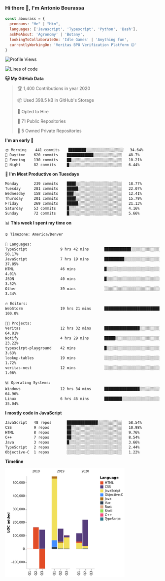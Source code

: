 ### Hi there 👋, I'm Antonio Bourassa

```javascript
const abourass = {
  pronouns: "He" | "Him",
  languages: ['Javascript', 'Typescript', 'Python', 'Bash'],
  askMeAbout: 'Agronomy' | 'Botany',
  lookingToCollaborateOn: 'Idle Games' | 'Anything fun',
  currentlyWorkingOn: 'Veritas BPO Verification Platform 😑'
}
```

<!--START_SECTION:waka-->
![Profile Views](http://img.shields.io/badge/Profile%20Views-14-blue)

![Lines of code](https://img.shields.io/badge/From%20Hello%20World%20I've%20written-10.1%20million%20Lines%20of%20code-blue)

**🐱 My GitHub Data** 

> 🏆 1,400 Contributions in year 2020
 > 
> 📦 Used 398.5 kB in GitHub's Storage 
 > 
> 💼 Opted to Hire
 > 
> 📜 71 Public Repositories 
 > 
> 🔑 5 Owned Private Repositories 

**I'm an early 🐤** 

```text
🌞 Morning    441 commits    ████████░░░░░░░░░░░░░░░░░   34.64% 
🌆 Daytime    620 commits    ████████████░░░░░░░░░░░░░   48.7% 
🌃 Evening    130 commits    ██░░░░░░░░░░░░░░░░░░░░░░░   10.21% 
🌙 Night      82 commits     █░░░░░░░░░░░░░░░░░░░░░░░░   6.44%

```
📅 **I'm Most Productive on Tuesdays** 

```text
Monday       239 commits    ████░░░░░░░░░░░░░░░░░░░░░   18.77% 
Tuesday      281 commits    █████░░░░░░░░░░░░░░░░░░░░   22.07% 
Wednesday    158 commits    ███░░░░░░░░░░░░░░░░░░░░░░   12.41% 
Thursday     201 commits    ████░░░░░░░░░░░░░░░░░░░░░   15.79% 
Friday       269 commits    █████░░░░░░░░░░░░░░░░░░░░   21.13% 
Saturday     53 commits     █░░░░░░░░░░░░░░░░░░░░░░░░   4.16% 
Sunday       72 commits     █░░░░░░░░░░░░░░░░░░░░░░░░   5.66%

```


📊 **This week I spent my time on** 

```text
⌚︎ Timezone: America/Denver

💬 Languages: 
TypeScript               9 hrs 42 mins       ████████████░░░░░░░░░░░░░   50.17% 
JavaScript               7 hrs 19 mins       █████████░░░░░░░░░░░░░░░░   37.85% 
HTML                     46 mins             █░░░░░░░░░░░░░░░░░░░░░░░░   4.01% 
JSON                     40 mins             █░░░░░░░░░░░░░░░░░░░░░░░░   3.52% 
Other                    39 mins             ░░░░░░░░░░░░░░░░░░░░░░░░░   3.44%

🔥 Editors: 
WebStorm                 19 hrs 21 mins      █████████████████████████   100.0%

🐱‍💻 Projects: 
Veritas                  12 hrs 32 mins      ████████████████░░░░░░░░░   64.81% 
Notify                   4 hrs 29 mins       █████░░░░░░░░░░░░░░░░░░░░   23.22% 
typescirpt-playground    42 mins             █░░░░░░░░░░░░░░░░░░░░░░░░   3.63% 
lookup-tables            19 mins             ░░░░░░░░░░░░░░░░░░░░░░░░░   1.72% 
veritas-nest             12 mins             ░░░░░░░░░░░░░░░░░░░░░░░░░   1.06%

💻 Operating Systems: 
Windows                  12 hrs 34 mins      ████████████████░░░░░░░░░   64.96% 
Linux                    6 hrs 46 mins       ████████░░░░░░░░░░░░░░░░░   35.04%

```

**I mostly code in JavaScript** 

```text
JavaScript   48 repos       ██████████████░░░░░░░░░░░   58.54% 
CSS          9 repos        ██░░░░░░░░░░░░░░░░░░░░░░░   10.98% 
HTML         8 repos        ██░░░░░░░░░░░░░░░░░░░░░░░   9.76% 
C++          7 repos        ██░░░░░░░░░░░░░░░░░░░░░░░   8.54% 
Java         3 repos        █░░░░░░░░░░░░░░░░░░░░░░░░   3.66% 
TypeScript   2 repos        ░░░░░░░░░░░░░░░░░░░░░░░░░   2.44% 
Objective-C  1 repos        ░░░░░░░░░░░░░░░░░░░░░░░░░   1.22%

```


**Timeline**

![Chart not found](https://github.com/Abourass/Abourass/blob/master/charts/bar_graph.png) 


<!--END_SECTION:waka-->

<!--
**Abourass/Abourass** is a ✨ _special_ ✨ repository because its `README.md` (this file) appears on your GitHub profile.

Here are some ideas to get you started:

- 🔭 I’m currently working on ...
- 🌱 I’m currently learning ...
- 👯 I’m looking to collaborate on ...
- 🤔 I’m looking for help with ...
- 💬 Ask me about ...
- 📫 How to reach me: ...
- 😄 Pronouns: ...
- ⚡ Fun fact: ...
-->
